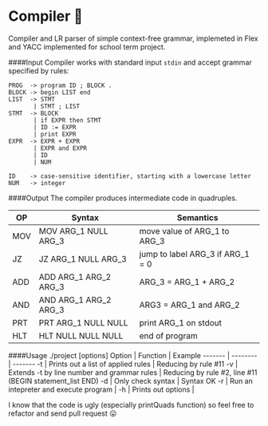 # Compiler :see_no_evil:
Compiler and LR parser of simple context-free grammar, implemeted in Flex and YACC implemented for school term project.

####Input
Compiler works with standard input `stdin` and accept grammar specified by rules:
```
PROG  -> program ID ; BLOCK .
BLOCK -> begin LIST end
LIST  -> STMT
       | STMT ; LIST
STMT  -> BLOCK
       | if EXPR then STMT
       | ID := EXPR
       | print EXPR
EXPR  -> EXPR + EXPR
       | EXPR and EXPR
       | ID
       | NUM
       
ID    -> case-sensitive identifier, starting with a lowercase letter
NUM   -> integer
```

####Output
The compiler produces intermediate code in quadruples.


OP | Syntax | Semantics
--- | ------ | ---------
MOV | MOV ARG_1 NULL ARG_3 | move value of ARG_1 to ARG_3
JZ | JZ ARG_1 NULL ARG_3 | jump to label ARG_3 if ARG_1 = 0
ADD | ADD ARG_1 ARG_2 ARG_3 | ARG_3 = ARG_1 + ARG_2
AND | AND ARG_1 ARG_2 ARG_3 | ARG3 = ARG_1 and ARG_2
PRT | PRT ARG_1 NULL NULL | print ARG_1 on stdout
HLT | HLT NULL NULL NULL | end of program

####Usage
./project [options]
 Option | Function | Example
------- | -------- | -------
-t | Prints out a list of applied rules | Reducing by rule #11
-v | Extends -t by line number and grammar rules | Reducing by rule #2, line #11 (BEGIN statement_list END)
-d | Only check syntax | Syntax OK
-r | Run an intepreter and execute program |
-h | Prints out options |



I know that the code is ugly (especially printQuads function) so feel free to refactor and send pull request :stuck_out_tongue:
